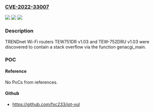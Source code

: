 ### [CVE-2022-33007](https://cve.mitre.org/cgi-bin/cvename.cgi?name=CVE-2022-33007)
![](https://img.shields.io/static/v1?label=Product&message=n%2Fa&color=blue)
![](https://img.shields.io/static/v1?label=Version&message=n%2Fa&color=blue)
![](https://img.shields.io/static/v1?label=Vulnerability&message=n%2Fa&color=brighgreen)

### Description

TRENDnet Wi-Fi routers TEW751DR v1.03 and TEW-752DRU v1.03 were discovered to contain a stack overflow via the function genacgi_main.

### POC

#### Reference
No PoCs from references.

#### Github
- https://github.com/fxc233/iot-vul

